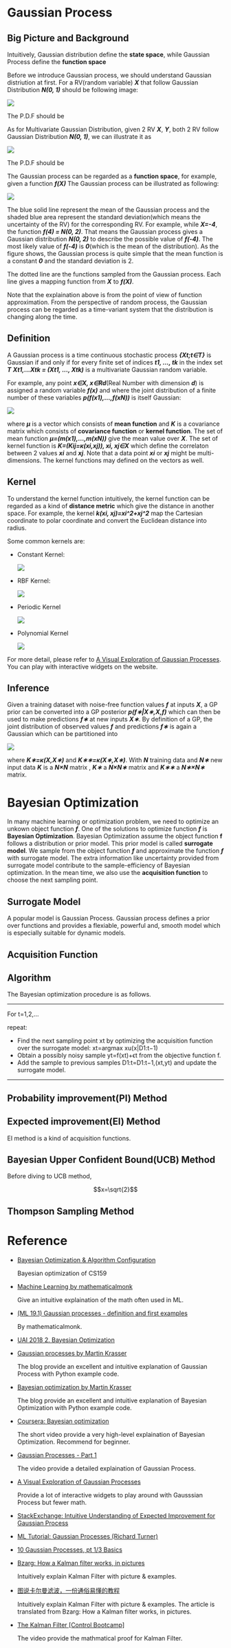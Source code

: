 # Gaussian Process

## Big Picture and Background

Intuitively, Gaussian distribution define the **state space**, while Gaussian Process define the **function space**


Before we introduce Gaussian process, we should understand Gaussian distriution at first. For a RV(random variable) ***X*** that follow Gaussian Distribution ***N(0, 1)*** should be following image:

![](img/gp/normal01.png)

The P.D.F should be

As for Multivariate Gaussian Distribution, given 2 RV ***X***, ***Y***, both 2 RV follow Gaussian Distribution ***N(0, 1)***, we can illustrate it as

![](img/gp/multivariate_gaussian.png)

The P.D.F should be

The Gaussian process can be regarded as a **function space**, for example, given a function ***f(X)*** The Gaussian process can be illustrated as following:

![](img/gp/gp.png)

The blue solid line represent the mean of the Gaussian process and the shaded blue area represent the standard deviation(which means the uncertainty of the RV) for the corresponding RV. For example, while ***X=-4***, the function ***f(4) = N(0, 2)***. That means the Gaussian process gives a Gaussian distribution ***N(0, 2)*** to describe the possible value of ***f(-4)***. The most likely value of ***f(-4)*** is ***0***(which is the mean of the distribution). As the figure shows, the Gaussian process is quite simple that the mean function is a constant ***0*** and the standard deviation is 2.

The dotted line are the functions sampled from the Gaussian process. Each line gives a mapping function from ***X*** to ***f(X)***.

Note that the explaination above is from the point of view of function approximation. From the perspective of random process, the Gaussian process can be regarded as a time-variant system that the distribution is changing along the time.



## Definition

A Gaussian process is a time continuous stochastic process ***{Xt;t∈T}*** is Gaussian if and only if for every finite set of indices ***t1, ..., tk*** in the index set ***T*** ***Xt1,...Xtk = (Xt1, ..., Xtk)*** is a multivariate Gaussian random variable.

For example, any point ***x∈X, x∈Rd***(Real Number with dimension ***d***) is assigned a random variable ***f(x)*** and where the joint distribution of a finite number of these variables ***p(f(x1),…,f(xN))*** is itself Gaussian:

![](img/gp/gp_def.png)

where ***μ*** is a vector which consists of **mean function** and ***K*** is a covariance matrix which consists of **covariance function** or **kernel function**. The set of mean function ***μ=(m(x1),…,m(xN))*** give the mean value over ***X***. The set of kernel function is ***K=(Kij=κ(xi,xj)), xi, xj∈X*** which define the correlaton between 2 values ***xi*** and ***xj***. Note that a data point ***xi*** or ***xj*** might be multi-dimensions. The kernel functions may defined on the vectors as well. 

## Kernel

To understand the kernel function intuitively, the kernel function can be regarded as a kind of **distance metric** which give the distance in another space. For example, the kernel ***k(xi, xj)=xi^2+xj^2*** map the Cartesian coordinate to polar coordinate and convert the Euclidean distance into radius. 

Some common kernels are:
- Constant Kernel:
  
  ![](img/gp/const_kernel.svg)

- RBF Kernel:
  
  ![](img/gp/rbf_kernel.svg)

- Periodic Kernel
  
  ![](img/gp/periodic_kernel.svg)

- Polynomial Kernel

  ![](img/gp/polynomial_kernel.svg)

For more detail, please refer to [A Visual Exploration of Gaussian Processes](https://distill.pub/2019/visual-exploration-gaussian-processes/). You can play with interactive widgets on the website.

## Inference

Given a training dataset with noise-free function values ***f*** at inputs ***X***, a GP prior can be converted into a GP posterior ***p(f∗|X∗,X,f)*** which can then be used to make predictions ***f∗*** at new inputs ***X∗***. By definition of a GP, the joint distribution of observed values ***f*** and predictions ***f∗*** is again a Gaussian which can be partitioned into

![](img/gp/gp_join.png)

where ***K∗=κ(X,X∗)*** and ***K∗∗=κ(X∗,X∗)***. With ***N*** training data and ***N∗*** new input data ***K*** is a ***N×N*** matrix , ***K∗*** a ***N×N∗*** matrix and ***K∗∗*** a ***N∗×N∗*** matrix. 


# Bayesian Optimization

In many machine learning or optimization problem, we need to optimize an unkown object function ***f***. One of the solutions to optimize function ***f*** is **Bayesian Optimization**. Bayesian Optimization assume the object function **f** follows a distribution or prior model. This prior model is called **surrogate model**. We sample from the object function ***f*** and approximate the function ***f*** with surrogate model. The extra information like uncertainty provided from surrogate model contribute to the sample-efficiency of Bayesian optimization. In the mean time, we also use the **acquisition function** to choose the next sampling point.

## Surrogate Model
A popular model is Gaussian Process. Gaussian process defines a prior over functions and provides a flexiable, powerful and, smooth model which is especially suitable for dynamic models.

## Acquisition Function

## Algorithm
The Bayesian optimization procedure is as follows. 

---

For t=1,2,… 

repeat:
- Find the next sampling point xt by optimizing the acquisition function over the surrogate model: xt=argmax xu(x|D1:t−1)
- Obtain a possibly noisy sample yt=f(xt)+ϵt from the objective function f.
- Add the sample to previous samples D1:t=D1:t−1,(xt,yt) and update the surrogate model.

---

## Probability improvement(PI) Method

## Expected improvement(EI) Method
EI method is a kind of acquisition functions. 

## Bayesian Upper Confident Bound(UCB) Method
Before diving to UCB method, 

$$x=\sqrt{2}$$

## Thompson Sampling Method

# Reference 

- [Bayesian Optimization & Algorithm Configuration](https://www.youtube.com/watch?v=6D9Rqda0dpg&feature=youtu.be)

  Bayesian optimization of CS159

- [Machine Learning by mathematicalmonk](https://www.youtube.com/playlist?list=PLD0F06AA0D2E8FFBA)
  
  Give an intuitive explaination of the math often used in ML.

- [(ML 19.1) Gaussian processes - definition and first examples](https://www.youtube.com/watch?v=vU6AiEYED9E&list=PLD0F06AA0D2E8FFBA&index=150)

  By mathematicalmonk.

- [UAI 2018 2. Bayesian Optimization](https://www.youtube.com/watch?v=C5nqEHpdyoE)
  

- [Gaussian processes by Martin Krasser](http://krasserm.github.io/2018/03/19/gaussian-processes/#References)
  
  The blog provide an excellent and intuitive explanation of Gaussian Process with Python example code.

- [Bayesian optimization by Martin Krasser](http://krasserm.github.io/2018/03/21/bayesian-optimization/)
  
  The blog provide an excellent and intuitive explanation of Bayesian Optimization with Python example code.

- [Coursera: Bayesian optimization](https://www.coursera.org/lecture/bayesian-methods-in-machine-learning/bayesian-optimization-iRLaF)
  
  The short video provide a very high-level explaination of Bayesian Optimization. Recommend for beginner.

- [Gaussian Processes - Part 1](https://www.youtube.com/watch?v=OdCXdUzLfao)

  The video provide a detailed explaination of Gaussian Process.

- [A Visual Exploration of Gaussian Processes](https://distill.pub/2019/visual-exploration-gaussian-processes/?fbclid=IwAR3XSg_gQ9KvIG9qPOXCWjGGEhl7b3qSZCLxXeee-uDbuQtktLCf-2lVeno#DimensionSwap)

   Provide a lot of interactive widgets to play around with Gausssian Process but fewer math.

- [StackExchange: Intuitive Understanding of Expected Improvement for Gaussian Process](https://stats.stackexchange.com/questions/426782/intuitive-understanding-of-expected-improvement-for-gaussian-process)
- [ML Tutorial: Gaussian Processes (Richard Turner)](https://www.youtube.com/watch?v=92-98SYOd)
- [10 Gaussian Processes, pt 1/3 Basics](https://www.youtube.com/watch?v=AEf_ta4vyKU)


- [Bzarg: How a Kalman filter works, in pictures](http://www.bzarg.com/p/how-a-kalman-filter-works-in-pictures/)
  
  Intuitively explain Kalman Filter with picture & examples.
  
- [图说卡尔曼滤波，一份通俗易懂的教程](https://zhuanlan.zhihu.com/p/39912633)

  Intuitively explain Kalman Filter with picture & examples. The article is translated from Bzarg: How a Kalman filter works, in pictures.

- [The Kalman Filter [Control Bootcamp]](https://www.youtube.com/watch?v=s_9InuQAx-g)

   The video provide the mathmatical proof for Kalman Filter.